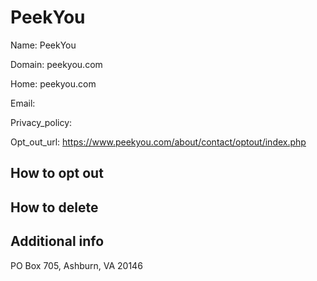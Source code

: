 
# PeekYou

Name: PeekYou

Domain: peekyou.com

Home: peekyou.com

Email: 

Privacy_policy: 

Opt_out_url: https://www.peekyou.com/about/contact/optout/index.php



## How to opt out



## How to delete



## Additional info



PO Box 705, Ashburn, VA 20146
                    

